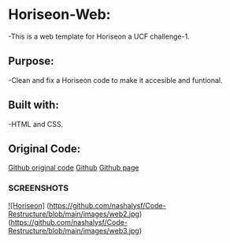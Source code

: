 # Horiseon-Web:
-This is a web template for Horiseon a UCF challenge-1.
## Purpose:
-Clean and fix a Horiseon code to make it accesible and funtional.
## Built with:
-HTML and CSS.
## Original Code:
[Github original code](https://github.com/coding-boot-camp/urban-octo-telegram/commits?author=Xandromus)
[Github](https://github.com/nashalysf/Code-Restructure) 
[Github page](https://nashalysf.github.io/Code-Restructure/)

### SCREENSHOTS 
[![Horiseon]](https://github.com/nashalysf/Code-Restructure/blob/main/images/web1.jpg)
(https://github.com/nashalysf/Code-Restructure/blob/main/images/web2.jpg)
(https://github.com/nashalysf/Code-Restructure/blob/main/images/web3.jpg)